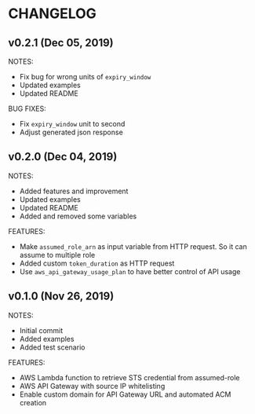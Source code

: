 # CHANGELOG

## v0.2.1 (Dec 05, 2019)

NOTES:

* Fix bug for wrong units of `expiry_window`
* Updated examples
* Updated README

BUG FIXES:

* Fix `expiry_window` unit to second
* Adjust generated json response

## v0.2.0 (Dec 04, 2019)

NOTES:

* Added features and improvement
* Updated examples
* Updated README
* Added and removed some variables

FEATURES:

* Make `assumed_role_arn` as input variable from HTTP request. So it can assume to multiple role
* Added custom `token_duration` as HTTP request
* Use `aws_api_gateway_usage_plan` to have better control of API usage

## v0.1.0 (Nov 26, 2019)

NOTES:

* Initial commit
* Added examples
* Added test scenario

FEATURES:

* AWS Lambda function to retrieve STS credential from assumed-role
* AWS API Gateway with source IP whitelisting
* Enable custom domain for API Gateway URL and automated ACM creation
